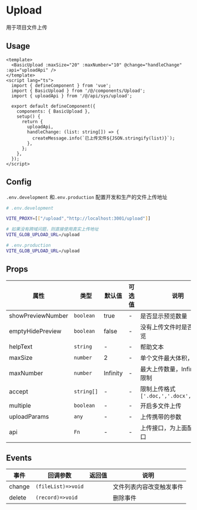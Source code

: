 # Upload

用于项目文件上传

## Usage

```vue
<template>
  <BasicUpload :maxSize="20" :maxNumber="10" @change="handleChange" :api="uploadApi" />
</template>
<script lang="ts">
  import { defineComponent } from 'vue';
  import { BasicUpload } from '/@/components/Upload';
  import { uploadApi } from '/@/api/sys/upload';

  export default defineComponent({
    components: { BasicUpload },
    setup() {
      return {
        uploadApi,
        handleChange: (list: string[]) => {
          createMessage.info(`已上传文件${JSON.stringify(list)}`);
        },
      };
    },
  });
</script>
```

## Config

`.env.development` 和`.env.production` 配置开发和生产的文件上传地址

```bash
# .env.development

VITE_PROXY=[["/upload","http://localhost:3001/upload"]]

# 如果没有跨域问题，则直接使用真实上传地址
VITE_GLOB_UPLOAD_URL=/upload

# .env.production
VITE_GLOB_UPLOAD_URL=/upload

```

## Props

| 属性              | 类型       | 默认值   | 可选值 | 说明                                     |
| ----------------- | ---------- | -------- | ------ | ---------------------------------------- |
| showPreviewNumber | `boolean`  | true     | -      | 是否显示预览数量                         |
| emptyHidePreview  | `boolean`  | false    | -      | 没有上传文件时是否隐藏预览               |
| helpText          | `string`   | -        | -      | 帮助文本                                 |
| maxSize           | `number`   | 2        | -      | 单个文件最大体积，单位 M                 |
| maxNumber         | `number`   | Infinity | -      | 最大上传数量，Infinity 则不限制          |
| accept            | `string[]` | -        | -      | 限制上传格式 `['.doc,','.docx','.xlsx']` |
| multiple          | `boolean`  | -        | -      | 开启多文件上传                           |
| uploadParams      | `any`      | -        | -      | 上传携带的参数                           |
| api               | `Fn`       | -        | -      | 上传接口，为上面配置的接口               |

## Events

| 事件   | 回调参数           | 返回值 | 说明                     |
| ------ | ------------------ | ------ | ------------------------ |
| change | `(fileList)=>void` |        | 文件列表内容改变触发事件 |
| delete | `(record)=>void`   |        | 删除事件                 |
